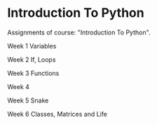 # Introduction To Python
Assignments of course: "Introduction To Python".

Week 1
Variables

Week 2
If, Loops

Week 3
Functions

Week 4

Week 5
Snake

Week 6
Classes, Matrices and Life
